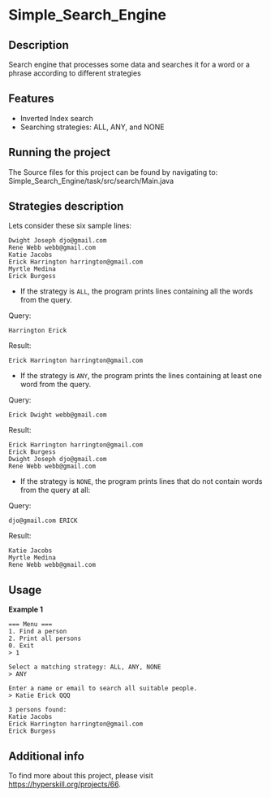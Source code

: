 # Simple_Search_Engine
## Description
Search engine that processes some data and searches it for a word or a phrase according to different strategies  
## Features
- Inverted Index search
- Searching strategies: ALL, ANY, and NONE
## Running the project
The Source files for this project can be found by navigating to:  
Simple_Search_Engine/task/src/search/Main.java
## Strategies description
Lets consider these six sample lines:

```
Dwight Joseph djo@gmail.com
Rene Webb webb@gmail.com
Katie Jacobs
Erick Harrington harrington@gmail.com
Myrtle Medina
Erick Burgess
```
- If the strategy is ```ALL```, the program prints lines containing all the words from the query.

Query:

```
Harrington Erick
```

Result:

```
Erick Harrington harrington@gmail.com
```

- If the strategy is ```ANY```, the program prints the lines containing at least one word from the query.

Query:

```
Erick Dwight webb@gmail.com
```

Result:

```
Erick Harrington harrington@gmail.com
Erick Burgess
Dwight Joseph djo@gmail.com
Rene Webb webb@gmail.com
```

- If the strategy is ```NONE```, the program prints lines that do not contain words from the query at all:

Query:

```
djo@gmail.com ERICK
```

Result:

```
Katie Jacobs
Myrtle Medina
Rene Webb webb@gmail.com
```

## Usage
**Example 1**   

```
=== Menu ===
1. Find a person
2. Print all persons
0. Exit
> 1

Select a matching strategy: ALL, ANY, NONE
> ANY

Enter a name or email to search all suitable people.
> Katie Erick QQQ

3 persons found:
Katie Jacobs
Erick Harrington harrington@gmail.com
Erick Burgess
```
## Additional info
To find more about this project, please visit https://hyperskill.org/projects/66.
